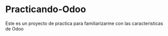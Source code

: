 # Practicando-Odoo
Este es un proyecto de practica para familiarizarme con las caracteristicas de Odoo
